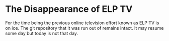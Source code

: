 # The Disappearance of ELP TV

For the time being the previous online television effort known as ELP TV is on ice.  The git repository that it was run out of remains intact.  It may resume some day but today is not that day.  

